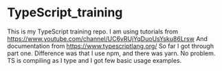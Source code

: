 # TypeScript_training
This is my TypeScript training repo. I am using tutorials from https://www.youtube.com/channel/UC6vRUjYqDuoUsYsku86Lrsw  And documentation from https://www.typescriptlang.org/ 
So far I got through part one. Difference was that I use npm, and there was yarn. No problem. TS is compiling as I type and I got few basic usage examples. 
